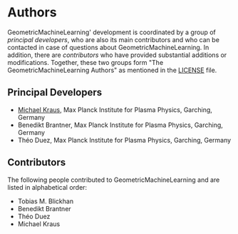 # Authors

GeometricMachineLearning' development is coordinated by a group of *principal developers*, who are also its main contributors and who can be contacted in case of questions about GeometricMachineLearning. In addition, there are *contributors* who have provided substantial additions or modifications. Together, these two groups form "The GeometricMachineLearning Authors" as mentioned in the [LICENSE](LICENSE.md) file.

## Principal Developers

* [Michael Kraus](https://www.michael-kraus.org/),
  Max Planck Institute for Plasma Physics, Garching, Germany
* Benedikt Brantner,
  Max Planck Institute for Plasma Physics, Garching, Germany
* Théo Duez,
  Max Planck Institute for Plasma Physics, Garching, Germany

## Contributors

The following people contributed to GeometricMachineLearning and are listed in alphabetical order:

* Tobias M. Blickhan
* Benedikt Brantner
* Théo Duez
* Michael Kraus

